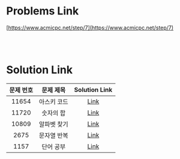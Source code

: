 # Problems Link

[https://www.acmicpc.net/step/7](https://www.acmicpc.net/step/7)

<br><br>

# Solution Link

| 문제 번호 |  문제 제목  |             Solution Link              |
| :-------: | :---------: | :------------------------------------: |
|   11654   | 아스키 코드 | [Link](../Solutions/11654_아스키_코드) |
|   11720   |  숫자의 합  |  [Link](../Solutions/11720_숫자의_합)  |
|   10809   | 알파벳 찾기 | [Link](../Solutions/10809_알파벳_찾기) |
|   2675    | 문자열 반복 | [Link](../Solutions/2675_문자열_반복)  |
|   1157    |  단어 공부  |  [Link](../Solutions/1157_단어_공부)   |
